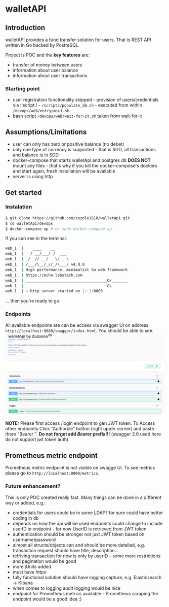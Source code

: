 # walletAPI

## Introduction
walletAPI provides a fund transfer solution for users.
That is REST API written in Go backed by PostreSQL.

Project is POC and the **key features** are:
* transfer of money between users
* information about user balance
* information about user transactions

### Starting point
* user registration functionality skipped - provision of users/credentials via :!script:! - `/scripts/populate_db.sh` - executed from within `/devops/web/entrypoint.sh`
* bash script `/devops/web/wait-for-it.sh` taken from [wait-for-it](https://github.com/vishnubob/wait-for-it)

## Assumptions/Limitations
* user can only has zero or positive balance (no debet)
* only one type of currency is supported - that is SGD, all transactions and balance is in SGD
* docker-compose that starts walletApi and postgres db **DOES NOT** mount any files - that's why if you kill the docker-compose's dockers and start again, fresh installation will be available
* server is using http

## Get started
### Instalation
```bash
$ git clone https://github.com/zozole1818/walletApi.git
$ cd walletApi/devops
$ docker-compose up # or sudo docker-compose up
```

If you can see in the terminal:
```bash
web_1  |    ____    __
web_1  |   / __/___/ /  ___
web_1  |  / _// __/ _ \/ _ \
web_1  | /___/\__/_//_/\___/ v4.0.0
web_1  | High performance, minimalist Go web framework
web_1  | https://echo.labstack.com
web_1  | ____________________________________O/_______
web_1  |                                     O\
web_1  | ⇨ http server started on [::]:8000

```

... then you're ready to go.

### Endpoints
All available endpoints are can be access via swagger UI on address `http://localhost:8000/swagger/index.html`.
You should be able to see:
![swagger-api](/pictures/swagger-api.PNG)

**NOTE:** Please first access /login endpoint to gen JWT token. To Access other endpoints Click "Authorize" button (right upper corner) and paste there "Bearer <your-token>".
**Do not forget add _Bearer_ prefix!!!** (swagger 2.0 used here do not support jwt token auth)

## Prometheus metric endpoint
Prometheus metric endpoint is not visible on swagge UI. To see metrics please go to `http://localhost:8000/metrics`.

### Future enhancement?
This is only POC created really fast. Many things can be done in a different way or added, e.g.:
* credentials for users could be in some LDAP? for sure could have better coding in db
* depends on how the api will be used endpoints could change to include userID in endpoint - for now UserID is retrieved from JWT token
* authentication should be stronger not just JWT token based on username/password
* almost all structs/objects can and should be more detailed, e.g. transaction request should have title, description...
* retriving transaction for now is only by userID - some more restrictions and pagination would be good
* more jUnits added
* must have https
* fully functional solution should have logging capture, e.g. Elasticsearch -> Kibana
* when comes to logging audit logging would be nice
* endpoint for Prometheus metrics available - Prometheus scraping the endpoint would be a good idea :)